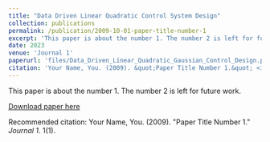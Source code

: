 ```yaml
---
title: "Data Driven Linear Quadratic Control System Design"
collection: publications
permalink: /publication/2009-10-01-paper-title-number-1
excerpt: 'This paper is about the number 1. The number 2 is left for future work.'
date: 2023
venue: 'Journal 1'
paperurl: 'files/Data_Driven_Linear_Quadratic_Gaussian_Control_Design.pdf'
citation: 'Your Name, You. (2009). &quot;Paper Title Number 1.&quot; <i>Journal 1</i>. 1(1).'
---
```

This paper is about the number 1. The number 2 is left for future work.

[Download paper here](files/Data_Driven_Linear_Quadratic_Gaussian_Control_Design.pdf)

Recommended citation: Your Name, You. (2009). "Paper Title Number 1." <i>Journal 1</i>. 1(1).
